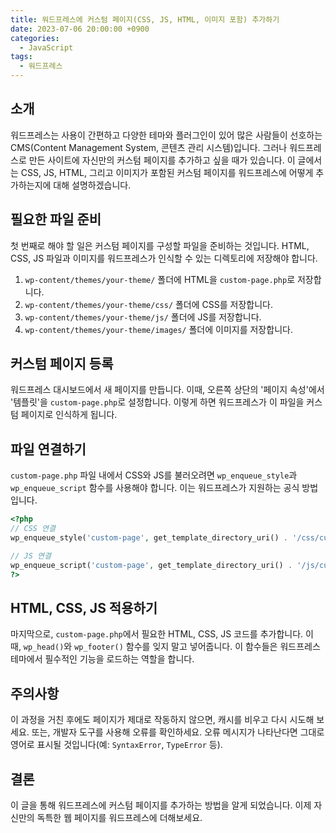```yaml
---
title: 워드프레스에 커스텀 페이지(CSS, JS, HTML, 이미지 포함) 추가하기
date: 2023-07-06 20:00:00 +0900
categories:
  - JavaScript
tags:
  - 워드프레스
---
```


## 소개
워드프레스는 사용이 간편하고 다양한 테마와 플러그인이 있어 많은 사람들이 선호하는 CMS(Content Management System, 콘텐츠 관리 시스템)입니다. 그러나 워드프레스로 만든 사이트에 자신만의 커스텀 페이지를 추가하고 싶을 때가 있습니다. 이 글에서는 CSS, JS, HTML, 그리고 이미지가 포함된 커스텀 페이지를 워드프레스에 어떻게 추가하는지에 대해 설명하겠습니다.

## 필요한 파일 준비
첫 번째로 해야 할 일은 커스텀 페이지를 구성할 파일을 준비하는 것입니다. HTML, CSS, JS 파일과 이미지를 워드프레스가 인식할 수 있는 디렉토리에 저장해야 합니다.

1. `wp-content/themes/your-theme/` 폴더에 HTML을 `custom-page.php`로 저장합니다.
2. `wp-content/themes/your-theme/css/` 폴더에 CSS를 저장합니다.
3. `wp-content/themes/your-theme/js/` 폴더에 JS를 저장합니다.
4. `wp-content/themes/your-theme/images/` 폴더에 이미지를 저장합니다.

## 커스텀 페이지 등록

워드프레스 대시보드에서 새 페이지를 만듭니다. 이때, 오른쪽 상단의 '페이지 속성'에서 '템플릿'을 `custom-page.php`로 설정합니다. 이렇게 하면 워드프레스가 이 파일을 커스텀 페이지로 인식하게 됩니다.

## 파일 연결하기
`custom-page.php` 파일 내에서 CSS와 JS를 불러오려면 `wp_enqueue_style`과 `wp_enqueue_script` 함수를 사용해야 합니다. 이는 워드프레스가 지원하는 공식 방법입니다.

```php
<?php
// CSS 연결
wp_enqueue_style('custom-page', get_template_directory_uri() . '/css/custom-page.css');

// JS 연결
wp_enqueue_script('custom-page', get_template_directory_uri() . '/js/custom-page.js');
?>
```

## HTML, CSS, JS 적용하기
마지막으로, `custom-page.php`에서 필요한 HTML, CSS, JS 코드를 추가합니다. 이 때, `wp_head()`와 `wp_footer()` 함수를 잊지 말고 넣어줍니다. 이 함수들은 워드프레스 테마에서 필수적인 기능을 로드하는 역할을 합니다.

## 주의사항
이 과정을 거친 후에도 페이지가 제대로 작동하지 않으면, 캐시를 비우고 다시 시도해 보세요. 또는, 개발자 도구를 사용해 오류를 확인하세요. 오류 메시지가 나타난다면 그대로 영어로 표시될 것입니다(예: `SyntaxError`, `TypeError` 등).

## 결론
이 글을 통해 워드프레스에 커스텀 페이지를 추가하는 방법을 알게 되었습니다. 이제 자신만의 독특한 웹 페이지를 워드프레스에 더해보세요.